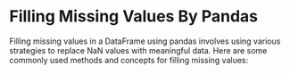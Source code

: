 
# Filling Missing Values By Pandas


Filling missing values in a DataFrame using pandas involves using various strategies to replace NaN values with meaningful data. Here are some commonly used methods and concepts for filling missing values:
